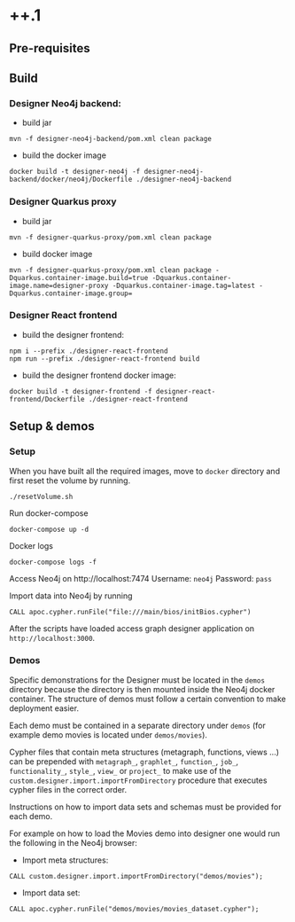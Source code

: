 # ++.1

## Pre-requisites 

## Build
### Designer Neo4j backend:

- build jar
```
mvn -f designer-neo4j-backend/pom.xml clean package
```

- build the docker image
```
docker build -t designer-neo4j -f designer-neo4j-backend/docker/neo4j/Dockerfile ./designer-neo4j-backend
```

### Designer Quarkus proxy

- build jar
```
mvn -f designer-quarkus-proxy/pom.xml clean package
```

- build docker image
```
mvn -f designer-quarkus-proxy/pom.xml clean package -Dquarkus.container-image.build=true -Dquarkus.container-image.name=designer-proxy -Dquarkus.container-image.tag=latest -Dquarkus.container-image.group=
```

### Designer React frontend

- build the designer frontend:
```
npm i --prefix ./designer-react-frontend
npm run --prefix ./designer-react-frontend build
```

- build the designer frontend docker image:
```
docker build -t designer-frontend -f designer-react-frontend/Dockerfile ./designer-react-frontend
```

## Setup & demos

### Setup

When you have built all the required images, move to `docker` directory and first reset the volume by running.
```
./resetVolume.sh
```

Run docker-compose
```
docker-compose up -d
```

Docker logs
```
docker-compose logs -f
```

Access Neo4j on http://localhost:7474
Username: `neo4j`
Password: `pass`

Import data into Neo4j by running

```cypher
CALL apoc.cypher.runFile("file:///main/bios/initBios.cypher")
```
After the scripts have loaded access graph designer application on  `http://localhost:3000`.

### Demos

Specific demonstrations for the Designer must be located in the `demos` directory because the directory is then mounted inside the Neo4j docker container.
The structure of demos must follow a certain convention to make deployment easier.

Each demo must be contained in a separate directory under `demos` (for example demo movies is located under `demos/movies`).

Cypher files that contain meta structures (metagraph, functions, views ...) can be prepended with
`metagraph_`, `graphlet_`, `function_`, `job_`, `functionality_`, `style_`, `view_` or `project_` to make use of the
`custom.designer.import.importFromDirectory` procedure that executes cypher files in the correct order.

Instructions on how to import data sets and schemas must be provided for each demo.

For example on how to load the Movies demo into designer one would run the following in the Neo4j browser:

- Import meta structures:
```cypher
CALL custom.designer.import.importFromDirectory("demos/movies");
```
- Import data set:
```cypher
CALL apoc.cypher.runFile("demos/movies/movies_dataset.cypher");
```
